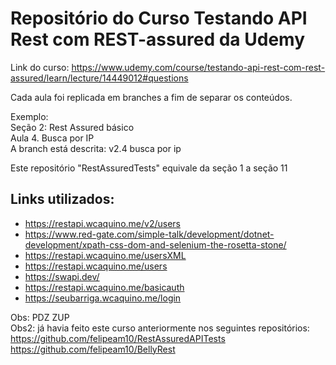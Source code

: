 # Repositório do Curso Testando API Rest com REST-assured da Udemy

Link do curso: https://www.udemy.com/course/testando-api-rest-com-rest-assured/learn/lecture/14449012#questions

Cada aula foi replicada em branches a fim de separar os conteúdos.

Exemplo: <br />
Seção 2: Rest Assured básico <br />
Aula 4. Busca por IP <br />
A branch está descrita: v2.4 busca por ip <br />

Este repositório "RestAssuredTests" equivale da seção 1 a seção 11

## Links utilizados:

* https://restapi.wcaquino.me/v2/users
* https://www.red-gate.com/simple-talk/development/dotnet-development/xpath-css-dom-and-selenium-the-rosetta-stone/
* https://restapi.wcaquino.me/usersXML
* https://restapi.wcaquino.me/users
* https://swapi.dev/
* https://restapi.wcaquino.me/basicauth
* https://seubarriga.wcaquino.me/login

Obs: PDZ ZUP <br />
Obs2: já havia feito este curso anteriormente nos seguintes repositórios: <br />
https://github.com/felipeam10/RestAssuredAPITests <br />
https://github.com/felipeam10/BellyRest <br />
